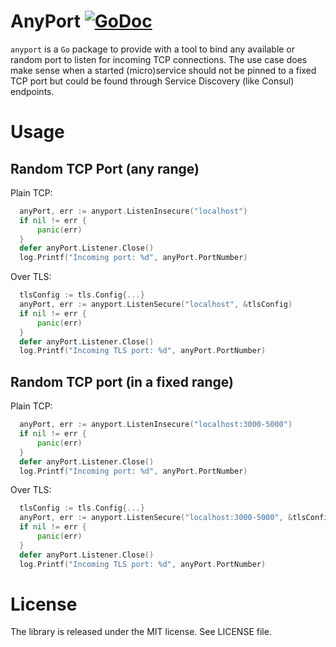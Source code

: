 # AnyPort [![GoDoc](https://godoc.org/github.com/thekondor/anyport?status.svg)](http://godoc.org/github.com/thekondor/anyport/)

`anyport` is a `Go` package to provide with a tool to bind any available or random port to listen for incoming TCP connections. The use case does make sense when a started (micro)service should not be pinned to a fixed TCP port but could be found through Service Discovery (like Consul) endpoints.

# Usage

## Random TCP Port (any range)

  Plain TCP:
  ```go
    anyPort, err := anyport.ListenInsecure("localhost")
    if nil != err {
        panic(err)
    }
    defer anyPort.Listener.Close()
    log.Printf("Incoming port: %d", anyPort.PortNumber)
  ```

  Over TLS:
  ```go
    tlsConfig := tls.Config{...}
    anyPort, err := anyport.ListenSecure("localhost", &tlsConfig)
    if nil != err {
        panic(err)
    }
    defer anyPort.Listener.Close()
    log.Printf("Incoming TLS port: %d", anyPort.PortNumber)
  ```

## Random TCP port (in a fixed range)

  Plain TCP:
  ```go
    anyPort, err := anyport.ListenInsecure("localhost:3000-5000")
    if nil != err {
        panic(err)
    }
    defer anyPort.Listener.Close()
    log.Printf("Incoming port: %d", anyPort.PortNumber)
  ```

  Over TLS:
  ```go
    tlsConfig := tls.Config{...}
    anyPort, err := anyport.ListenSecure("localhost:3000-5000", &tlsConfig)
    if nil != err {
        panic(err)
    }
    defer anyPort.Listener.Close()
    log.Printf("Incoming TLS port: %d", anyPort.PortNumber)
  ```
  
# License


The library is released under the MIT license. See LICENSE file.

